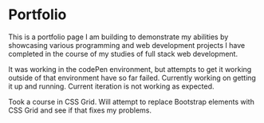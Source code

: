 # Portfolio
This is a portfolio page I am building to demonstrate my abilities by showcasing various programming and web development projects I have completed in the course of my studies of full stack web development.

It was working in the codePen environment, but attempts to get it working outside of that environment have so far failed. Currently working on getting it up and running. Current iteration is not working as expected.

Took a course in CSS Grid. Will attempt to replace Bootstrap elements with CSS Grid and see if that fixes my problems.